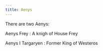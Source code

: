 ```yaml
---
title: Aenys
---
```


There are two Aenys:

Aenys Frey : A knigh of House Frey

Aenys I Targaryen : Former King of Westeros


